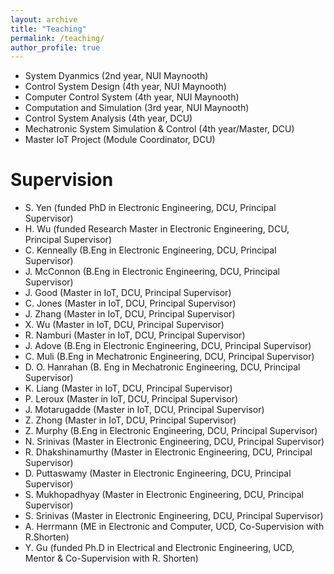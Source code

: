 ```yaml
---
layout: archive
title: "Teaching"
permalink: /teaching/
author_profile: true
---
```


* System Dyanmics (2nd year, NUI Maynooth)
* Control System Design (4th year, NUI Maynooth)
* Computer Control System (4th year, NUI Maynooth)
* Computation and Simulation (3rd year, NUI Maynooth)
* Control System Analysis (4th year, DCU)
* Mechatronic System Simulation & Control (4th year/Master, DCU)
* Master IoT Project (Module Coordinator, DCU)

Supervision
======
* S. Yen (funded PhD in Electronic Engineering, DCU, Principal Supervisor)
* H. Wu (funded Research Master in Electronic Engineering, DCU, Principal Supervisor)
* C. Kenneally (B.Eng in Electronic Engineering, DCU, Principal Supervisor)
* J. McConnon (B.Eng in Electronic Engineering, DCU, Principal Supervisor)
* J. Good (Master in IoT, DCU, Principal Supervisor)
* C. Jones (Master in IoT, DCU, Principal Supervisor)
* J. Zhang (Master in IoT, DCU, Principal Supervisor)
* X. Wu (Master in IoT, DCU, Principal Supervisor)
* R. Namburi (Master in IoT, DCU, Principal Supervisor)
* J. Adove (B.Eng in Electronic Engineering, DCU, Principal Supervisor)
* C. Muli (B.Eng in Mechatronic Engineering, DCU, Principal Supervisor)
* D. O. Hanrahan (B. Eng in Mechatronic Engineering, DCU, Principal Supervisor)
* K. Liang (Master in IoT, DCU, Principal Supervisor)
* P. Leroux (Master in IoT, DCU, Principal Supervisor)
* J. Motarugadde (Master in IoT, DCU, Principal Supervisor)
* Z. Zhong (Master in IoT, DCU, Principal Supervisor)
* Z. Murphy (B.Eng in Electronic Engineering, DCU, Principal Supervisor)
* N. Srinivas (Master in Electronic Engineering, DCU, Principal Supervisor)
* R. Dhakshinamurthy (Master in Electronic Engineering, DCU, Principal Supervisor)
* D. Puttaswamy (Master in Electronic Engineering, DCU, Principal Supervisor)
* S. Mukhopadhyay (Master in Electronic Engineering, DCU, Principal Supervisor)
* S. Srinivas (Master in Electronic Engineering, DCU, Principal Supervisor)
* A. Herrmann (ME in Electronic and Computer, UCD, Co-Supervision with R.Shorten)
* Y. Gu (funded Ph.D in Electrical and Electronic Engineering, UCD, Mentor & Co-Supervision with R. Shorten)